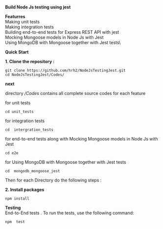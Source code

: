 **Build Node Js testing using jest**

**Featurres**\
Making unit tests\
Making integration tests\
Building end-to-end tests for Express REST API with jest\
Mocking Mongoose models in Node Js with Jest\
Using MongoDB with Mongoose together with Jest tests\


**Quick Start**

**1. Clone the repository :**

    git clone https://github.com/hrh2/NodeJsTestingJest.git
    cd NodeJsTestingJest/Codes/
**next**

directory _/Codes_ contains all complete source codes  for each feature

for unit tests 
    
    cd unit_tests
for integration tests

    cd  intergration_tests
for end-to-end tests along with Mocking Mongoose models in Node Js with Jest

    cd e2e
for Using MongoDB with Mongoose together with Jest tests
    
    cd  mongodb_mongoose_jest

Then for each Directory do the following steps :

**2. Install packages**

    npm install

**Testing**\
End-to-End tests  . To run the tests, use the following command:

    npm  test   